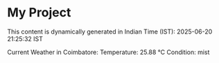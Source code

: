 # My Project

This content is dynamically generated in Indian Time (IST): 2025-06-20 21:25:32 IST


Current Weather in Coimbatore:
Temperature: 25.88 °C
Condition: mist
